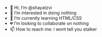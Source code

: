 - 👋 Hi, I’m @shayatzvi
- 👀 I’m interested in doing nothing
- 🌱 I’m currently learning HTML/CSS
- 💔 I’m looking to collaborate on nothing
- 📫 How to reach me: i wont tell you stalker

<!---
shayatzvi/shayatzvi is a ✨ special ✨ repository because its `README.md` (this file) appears on your GitHub profile.
You can click the Preview link to take a look at your changes.
--->
